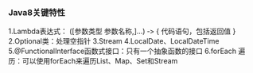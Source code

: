 ### Java8关键特性
1.Lambda表达式： ([参数类型 参数名称,]...) ‐> { 代码语句，包括返回值 }
2.Optional类：处理空指针
3.Stream
4.LocalDate、LocalDateTime
5.@FunctionalInterface函数式接口：只有一个抽象函数的接口
6.forEach 遍历：可以使用forEach来遍历List、Map、Set和Stream